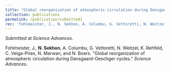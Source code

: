 ```yaml
---
title: "Global reorganization of atmospheric circulation during Dansgaard-Oeschger cycles"
collection: publications
permalink: /publication/submitted1
rec: 'Fohlmeister, J., N. Sekhon, A. Columbu, G. Vettoretti, N. Weitzel, K. Rehfeld, C. Veiga-Pires, N. Marwan, and N. Boers. &quot;Global reorganization of atmospheric circulation during Dansgaard-Oeschger cycles.&quot; <i>Science Advances</i>.'
---
```


Submitted at <i>Science Advances</i>.

Fohlmeister, J., **N. Sekhon**, A. Columbu, G. Vettoretti, N. Weitzel, K. Rehfeld, C. Veiga-Pires, N. Marwan, and N. Boers. &quot;Global reorganization of atmospheric circulation during Dansgaard-Oeschger cycles.&quot; <i>Science Advances</i>.
